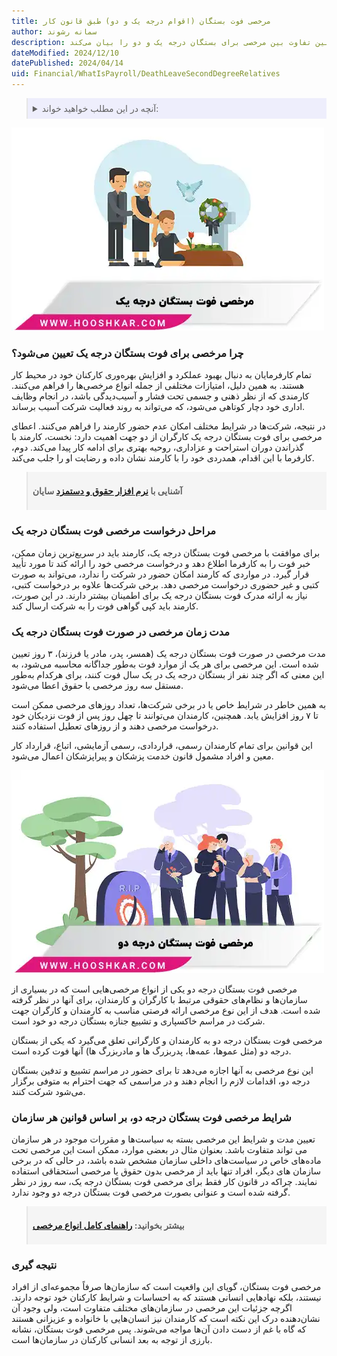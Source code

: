 ```yaml
---
title: مرخصی فوت بستگان (اقوام درجه یک و دو) طبق قانون کار
author: سمانه رشوند
description: این مقاله درباره مرخصی فوت بستگان در محیط کار است. توضیح می‌دهد چرا این مرخصی مهم است، چگونه درخواست می‌شود و مدت زمان آن چقدر است. همچنین تفاوت بین مرخصی برای بستگان درجه یک و دو را بیان می‌کند. 
dateModified: 2024/12/10
datePublished: 2024/04/14
uid: Financial/WhatIsPayroll/DeathLeaveSecondDegreeRelatives
---
```


<blockquote style="background-color:#eeeefc; padding:0.5rem">
<details>
  <summary>آنچه در این مطلب خواهید خواند:</summary>
  <ul>
   <li>چرا مرخصی برای فوت بستگان درجه یک تعیین می‌شود؟</li>
   <li>مراحل درخواست مرخصی فوت بستگان درجه یک</li>
   <li>مدت زمان مرخصی در صورت فوت بستگان درجه یک</li>
   <li>شرایط مرخصی فوت بستگان درجه دو، بر اساس قوانین هر سازمان</li>
  </ul>
</details>
</blockquote>

![مرخصی فوت بستگان درجه یک](./Images/DeathLeaveOfFirstDegreeRelatives.webp)

### چرا مرخصی برای فوت بستگان درجه یک تعیین می‌شود؟

تمام کارفرمایان به دنبال بهبود عملکرد و افزایش بهره‌وری کارکنان خود در محیط کار هستند. به همین دلیل، امتیازات مختلفی از جمله انواع مرخصی‌ها را فراهم می‌کنند.
کارمندی که از نظر ذهنی و جسمی تحت فشار و آسیب‌دیدگی باشد، در انجام وظایف اداری خود دچار کوتاهی می‌شود، که می‌تواند به روند فعالیت شرکت آسیب برساند.

در نتیجه، شرکت‌ها در شرایط مختلف امکان عدم حضور کارمند را فراهم می‌کنند. اعطای مرخصی برای فوت بستگان درجه یک کارگران از دو جهت اهمیت دارد: نخست، کارمند با گذراندن دوران استراحت و عزاداری، روحیه بهتری برای ادامه کار پیدا می‌کند. دوم، کارفرما با این اقدام، همدردی خود را با کارمند نشان داده و رضایت او را جلب می‌کند.

<blockquote style="background-color:#f5f5f5; padding:0.5rem">
<p><strong>آشنایی با <a href="https://www.hooshkar.com/Software/Sayan/Module/Payroll" target="_blank">نرم افزار حقوق و دستمزد</a> سایان</strong></p></blockquote>

### مراحل درخواست مرخصی فوت بستگان درجه یک

برای موافقت با مرخصی فوت بستگان درجه یک، کارمند باید در سریع‌ترین زمان ممکن، خبر فوت را به کارفرما اطلاع دهد و درخواست مرخصی خود را ارائه کند تا مورد تأیید قرار گیرد.
در مواردی که کارمند امکان حضور در شرکت را ندارد، می‌تواند به صورت کتبی و غیر حضوری درخواست مرخصی دهد. برخی شرکت‌ها علاوه بر درخواست کتبی، نیاز به ارائه مدرک فوت بستگان درجه یک برای اطمینان بیشتر دارند. در این صورت، کارمند باید کپی گواهی فوت را به شرکت ارسال کند.

### مدت زمان مرخصی در صورت فوت بستگان درجه یک

مدت مرخصی در صورت فوت بستگان درجه یک (همسر، پدر، مادر یا فرزند)، ۳ روز تعیین شده است. این مرخصی برای هر یک از موارد فوت به‌طور جداگانه محاسبه می‌شود، به این معنی که اگر چند نفر از بستگان درجه یک در یک سال فوت کنند، برای هرکدام به‌طور مستقل سه روز مرخصی با حقوق اعطا می‌شود.

به همین خاطر در شرایط خاص یا در برخی شرکت‌ها، تعداد روزهای مرخصی ممکن است تا ۷ روز افزایش یابد. همچنین، کارمندان می‌توانند تا چهل روز پس از فوت نزدیکان خود درخواست مرخصی دهند و از روزهای تعطیل استفاده کنند.

این قوانین برای تمام کارمندان رسمی، قراردادی، رسمی آزمایشی، اتباع، قرارداد کار معین و افراد مشمول قانون خدمت پزشکان و پیراپزشکان اعمال می‌شود.

![مرخصی فوت بستگان درجه دو](./Images/DeathLeaveSecondDegreeRelatives-01.webp)

مرخصی فوت بستگان درجه دو یکی از انواع مرخصی‌هایی است که در بسیاری از سازمان‌ها و نظام‌های حقوقی مرتبط با کارگران و کارمندان، برای آنها در نظر گرفته شده است. هدف از این نوع مرخصی ارائه فرصتی مناسب به کارمندان و کارگران جهت شرکت در مراسم خاکسپاری و تشییع جنازه بستگان درجه دو خود است.

مرخصی فوت بستگان درجه دو به کارمندان و کارگرانی تعلق می‌گیرد که یکی از بستگان درجه دو (مثل عموها، عمه‌ها، پدربزرگ ها و مادربزرگ ها) آنها فوت کرده است. 

این نوع مرخصی به آنها اجازه می‌دهد تا برای حضور در مراسم تشییع و تدفین بستگان درجه دو، اقدامات لازم را انجام دهند و در مراسمی که جهت احترام به متوفی برگزار می‌شود شرکت کنند.

### شرایط مرخصی فوت بستگان درجه دو، بر اساس قوانین هر سازمان

تعیین مدت و شرایط این مرخصی بسته به سیاست‌ها و مقررات موجود در هر سازمان می تواند متفاوت باشد. بعنوان مثال در بعضی موارد، ممکن است این مرخصی تحت ماده‌های خاص در سیاست‌های داخلی سازمان مشخص شده باشد، در حالی که در برخی سازمان های دیگر، افراد تنها باید از مرخصی بدون حقوق یا مرخصی استحقاقی استفاده نمایند. چراکه در قانون کار فقط برای مرخصی فوت بستگان درجه یک، سه روز در نظر گرفته شده است و عنوانی بصورت مرخصی فوت بستگان درجه دو وجود ندارد.

<blockquote style="background-color:#f5f5f5; padding:0.5rem">
<p><strong>بیشتر بخوانید: <a href="https://www.hooshkar.com/Wiki/Payroll/TypesOfLeaves" target="_blank">راهنمای کامل انواع مرخصی</a></p></strong></blockquote>

### نتیجه گیری

مرخصی فوت بستگان، گویای این واقعیت است که سازمان‌ها صرفاً مجموعه‌ای از افراد نیستند، بلکه نهادهایی انسانی هستند که به احساسات و شرایط کارکنان خود توجه دارند. اگرچه جزئیات این مرخصی در سازمان‌های مختلف متفاوت است، ولی وجود آن نشان‌دهنده درک این نکته است که کارمندان نیز انسان‌هایی با خانواده و عزیزانی هستند که گاه با غم از دست دادن آن‌ها مواجه می‌شوند. پس مرخصی فوت بستگان، نشانه بارزی از توجه به بعد انسانی کارکنان در سازمان‌ها است.